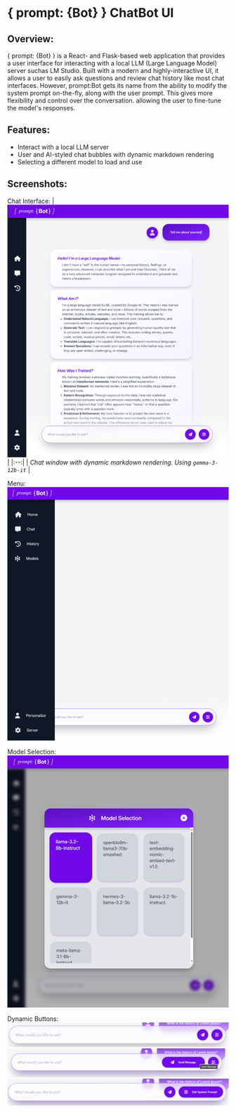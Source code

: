 # { prompt: {Bot} } ChatBot UI

## Overview:

{ prompt: {Bot} } is a React- and Flask-based web application that provides a user interface for interacting with a local LLM (Large Language Model) server suchas LM Studio. Built with a modern and highly-interactive UI, it allows a user to easily ask questions and review chat history like most chat interfaces. However, prompt:Bot gets its name from the ability to modify the system prompt on-the-fly, along with the user prompt. This gives more flexibility and control over the conversation. allowing the user to fine-tune the model's responses.

## Features:

- Interact with a local LLM server
- User and AI-styled chat bubbles with dynamic markdown rendering
- Selecting a different model to load and use

## Screenshots:

Chat Interface:
| ![Chat Window](docs/chat_window.png) |
|:--:|
| _Chat window with dynamic markdown rendering. Using `gemma-3-12b-it`_ |

Menu:
![Sidebar Menu](docs/menu.png)

Model Selection:
![Model Selection Menu](docs/models.png)

Dynamic Buttons:
![Chat window with no buttons activated](docs/chat_input.png)
![Chat window with send button actiavted](docs/send_msg.png)
![Chat window with edit system prompt button activated](docs/edit_prompt.png)
